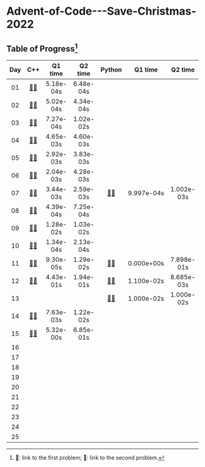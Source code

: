 # Advent-of-Code---Save-Christmas-2022

## Table of Progress[^1]
|Day|C++|Q1 time|Q2 time|Python|Q1 time|Q2 time|
|:---:|:---:|:---:|:---:|:---:|:---:|:---:|
|01|[:rabbit:](https://github.com/Mushi0/Advent-of-Code---Save-Christmas-2022/tree/main/Cpp/Q_1_1)[:bear:](https://github.com/Mushi0/Advent-of-Code---Save-Christmas-2022/tree/main/Cpp/Q_1_2)|5.18e-04s|6.48e-04s||||
|02|[:rabbit:](https://github.com/Mushi0/Advent-of-Code---Save-Christmas-2022/tree/main/Cpp/Q_2_1)[:bear:](https://github.com/Mushi0/Advent-of-Code---Save-Christmas-2022/tree/main/Cpp/Q_2_2)|5.02e-04s|4.34e-04s||||
|03|[:rabbit:](https://github.com/Mushi0/Advent-of-Code---Save-Christmas-2022/tree/main/Cpp/Q_3_1)[:bear:](https://github.com/Mushi0/Advent-of-Code---Save-Christmas-2022/tree/main/Cpp/Q_3_2)|7.27e-04s|1.02e-02s||||
|04|[:rabbit:](https://github.com/Mushi0/Advent-of-Code---Save-Christmas-2022/tree/main/Cpp/Q_4_1)[:bear:](https://github.com/Mushi0/Advent-of-Code---Save-Christmas-2022/tree/main/Cpp/Q_4_2)|4.65e-03s|4.60e-03s||||
|05|[:rabbit:](https://github.com/Mushi0/Advent-of-Code---Save-Christmas-2022/tree/main/Cpp/Q_5_1)[:bear:](https://github.com/Mushi0/Advent-of-Code---Save-Christmas-2022/tree/main/Cpp/Q_5_2)|2.92e-03s|3.83e-03s||||
|06|[:rabbit:](https://github.com/Mushi0/Advent-of-Code---Save-Christmas-2022/tree/main/Cpp/Q_6_1)[:bear:](https://github.com/Mushi0/Advent-of-Code---Save-Christmas-2022/tree/main/Cpp/Q_6_2)|2.04e-03s|4.28e-03s||||
|07|[:rabbit:](https://github.com/Mushi0/Advent-of-Code---Save-Christmas-2022/tree/main/Cpp/Q_7_1)[:bear:](https://github.com/Mushi0/Advent-of-Code---Save-Christmas-2022/tree/main/Cpp/Q_7_2)|3.44e-03s|2.59e-03s|[:rabbit:](https://github.com/Mushi0/Advent-of-Code---Save-Christmas-2022/blob/main/Python/Q_7_1.py)[:bear:](https://github.com/Mushi0/Advent-of-Code---Save-Christmas-2022/blob/main/Python/Q_7_2.py)|9.997e-04s|1.002e-03s|
|08|[:rabbit:](https://github.com/Mushi0/Advent-of-Code---Save-Christmas-2022/tree/main/Cpp/Q_8_1)[:bear:](https://github.com/Mushi0/Advent-of-Code---Save-Christmas-2022/tree/main/Cpp/Q_8_2)|4.39e-04s|7.25e-04s||||
|09|[:rabbit:](https://github.com/Mushi0/Advent-of-Code---Save-Christmas-2022/tree/main/Cpp/Q_9_1)[:bear:](https://github.com/Mushi0/Advent-of-Code---Save-Christmas-2022/tree/main/Cpp/Q_9_2)|1.28e-02s|1.03e-02s||||
|10|[:rabbit:](https://github.com/Mushi0/Advent-of-Code---Save-Christmas-2022/tree/main/Cpp/Q_10_1)[:bear:](https://github.com/Mushi0/Advent-of-Code---Save-Christmas-2022/tree/main/Cpp/Q_10_2)|1.34e-04s|2.13e-04s||||
|11|[:rabbit:](https://github.com/Mushi0/Advent-of-Code---Save-Christmas-2022/tree/main/Cpp/Q_11_1)[:bear:](https://github.com/Mushi0/Advent-of-Code---Save-Christmas-2022/tree/main/Cpp/Q_11_2)|9.30e-05s|1.29e-02s|[:rabbit:](https://github.com/Mushi0/Advent-of-Code---Save-Christmas-2022/blob/main/Python/Q_11_1.py)[:bear:](https://github.com/Mushi0/Advent-of-Code---Save-Christmas-2022/blob/main/Python/Q_11_2.py)|0.000e+00s|7.898e-01s|
|12|[:rabbit:](https://github.com/Mushi0/Advent-of-Code---Save-Christmas-2022/tree/main/Cpp/Q_12_1)[:bear:](https://github.com/Mushi0/Advent-of-Code---Save-Christmas-2022/tree/main/Cpp/Q_12_2)|4.43e-01s|1.94e-01s|[:rabbit:](https://github.com/Mushi0/Advent-of-Code---Save-Christmas-2022/blob/main/Python/Q_12_1.py)[:bear:](https://github.com/Mushi0/Advent-of-Code---Save-Christmas-2022/blob/main/Python/Q_12_2.py)|1.100e-02s|8.685e-03s|
|13||||[:rabbit:](https://github.com/Mushi0/Advent-of-Code---Save-Christmas-2022/blob/main/Python/Q_13_1.py)[:bear:](https://github.com/Mushi0/Advent-of-Code---Save-Christmas-2022/blob/main/Python/Q_13_2.py)|1.000e-02s|1.000e-02s|
|14|[:rabbit:](https://github.com/Mushi0/Advent-of-Code---Save-Christmas-2022/tree/main/Cpp/Q_14_1)[:bear:](https://github.com/Mushi0/Advent-of-Code---Save-Christmas-2022/tree/main/Cpp/Q_14_2)|7.63e-03s|1.22e-02s||||
|15|[:rabbit:](https://github.com/Mushi0/Advent-of-Code---Save-Christmas-2022/tree/main/Cpp/Q_15_1)[:bear:](https://github.com/Mushi0/Advent-of-Code---Save-Christmas-2022/tree/main/Cpp/Q_15_2)|5.32e-00s|6.85e-01s||||
|16|||||||
|17|||||||
|18|||||||
|19|||||||
|20|||||||
|21|||||||
|22|||||||
|23|||||||
|24|||||||
|25|||||||

[^1]: :rabbit:: link to the first problem; :bear:: link to the second problem. 
